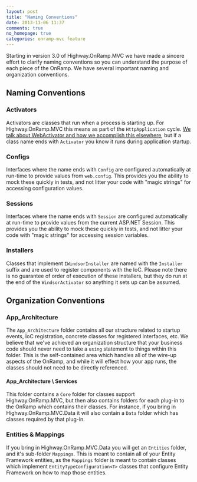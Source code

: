 ```yaml
---
layout: post
title: "Naming Conventions"
date: 2013-11-06 11:37
comments: true
no_homepage: true
categories: onramp-mvc feature
---
```


Starting in version 3.0 of Highway.OnRamp.MVC we have made a sincere effort to clarify naming conventions so you can understand the purpose of each piece of the OnRamp.  We have several important naming and organization conventions.

## Naming Conventions

### Activators

Activators are classes that run when a process is starting up.  For Highway.OnRamp.MVC this means as part of the `HttpApplication` cycle.  [We talk about WebActivator and how we accomplish this elsewhere](/blog/2013/10/05/webactivator-for-composable-startup/), but if a class name ends with `Activator` you know it runs during application startup.

### Configs

Interfaces where the name ends with `Config` are configured automatically at run-time to provide values from `web.config`.  This provides you the ability to mock these quickly in tests, and not litter your code with "magic strings" for accessing configuration values.

### Sessions

Interfaces where the name ends with `Session` are configured automatically at run-time to provide values from the current ASP.NET Session.  This provides you the ability to mock these quickly in tests, and not litter your code with "magic strings" for accessing session variables.

### Installers

Classes that implement `IWindsorInstaller` are named with the `Installer` suffix and are used to register components with the IoC.  Please note there is no guarantee of order of execution of these installers, but they do run at the end of the `WindsorActivator` so anything it sets up can be assumed.

## Organization Conventions

### App_Architecture

The `App_Architecture` folder contains all our structure related to startup events, IoC registration, concrete classes for registered interfaces, etc.  We believe that we've achieved an organization structure that your business code should never need to take a `using` statement to things within this folder.  This is the self-contained area which handles all of the wire-up aspects of the OnRamp, and while it will effect how your app runs, the classes should not need to be directly referenced.

#### App_Architecture \ Services
This folder contains a `Core` folder for classes support Highway.OnRamp.MVC, but then also contains folders for each plug-in to the OnRamp which contains their classes.  For instance, if you bring in Highway.OnRamp.MVC.Data it will also contain a `Data` folder which has classes required by that plug-in.

### Entities & Mappings

If you bring in Highway.OnRamp.MVC.Data you will get an `Entities` folder, and it's sub-folder `Mappings`.  This is meant to contain all of your Entity Framework entities, as the `Mappings` folder is meant to contain classes which implement `EntityTypeConfiguration<T>` classes that configure Entity Framework on how to map those entities.


